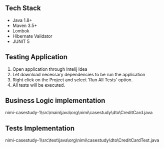 

Tech Stack
------------

- Java 1.8+
- Maven 3.5+
- Lombok
- Hibernate Validator
- JUNIT 5

Testing Application
---------------
1. Open application through Intelij Idea
2. Let download necessary dependencies to be run the application
3. Right click on the Project and select 'Run All Tests' option.
4. All tests will be executed.


Business Logic implementation
--------------

nimi-casestudy-1\src\main\java\org\nimi\casestudy\dto\CreditCard.java


Tests Implementation
---

nimi-casestudy-1\src\test\java\org\nimi\casestudy\dto\CreditCardTest.java
